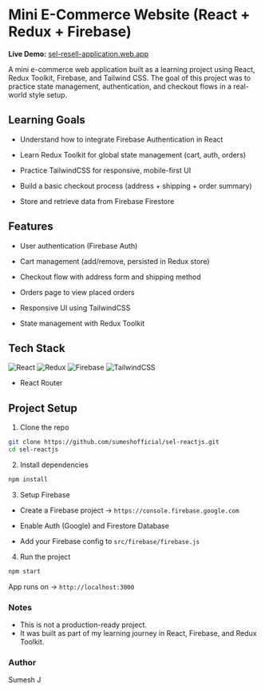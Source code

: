 # Mini E-Commerce Website (React + Redux + Firebase)

**Live Demo:** [sel-resell-application.web.app](https://sel-resell-application.web.app/)

A mini e-commerce web application built as a learning project using React, Redux Toolkit, Firebase, and Tailwind CSS.
The goal of this project was to practice state management, authentication, and checkout flows in a real-world style setup.

## Learning Goals

 - Understand how to integrate Firebase Authentication in React

 - Learn Redux Toolkit for global state management (cart, auth, orders)

 - Practice TailwindCSS for responsive, mobile-first UI

 - Build a basic checkout process (address + shipping + order summary)

 - Store and retrieve data from Firebase Firestore

## Features

 - User authentication (Firebase Auth)

 - Cart management (add/remove, persisted in Redux store)

 - Checkout flow with address form and shipping method

 - Orders page to view placed orders

 - Responsive UI using TailwindCSS

 - State management with Redux Toolkit

## Tech Stack

![React](https://img.shields.io/badge/React-17.0.2-blue)
![Redux](https://img.shields.io/badge/Redux-Toolkit-purple)
![Firebase](https://img.shields.io/badge/Firebase-orange)
![TailwindCSS](https://img.shields.io/badge/TailwindCSS-skyblue)

 - React Router

## Project Setup

1. Clone the repo

```bash
git clone https://github.com/sumeshofficial/sel-reactjs.git
cd sel-reactjs
```

2. Install dependencies

```bash
npm install
```

3. Setup Firebase

 - Create a Firebase project → `https://console.firebase.google.com`

 - Enable Auth (Google) and Firestore Database

 - Add your Firebase config to `src/firebase/firebase.js`

4. Run the project

```bash
npm start
```

App runs on → `http://localhost:3000`

### Notes

 - This is not a production-ready project.
 - It was built as part of my learning journey in React, Firebase, and Redux Toolkit.

### Author

Sumesh J
